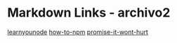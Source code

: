 # Markdown Links - archivo2

[learnyounode](https://github.com/workshopper/learnyounode)
[how-to-npm](https://github.com/workshopper/how-to-npm)
[promise-it-wont-hurt](https://github.com/stevekane/promise-it-wont-hurt)